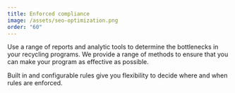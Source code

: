 ```yaml
---
title: Enforced compliance
image: /assets/seo-optimization.png
order: "60"
---
```

Use a range of reports and analytic tools to determine the bottlenecks in your recycling programs. We provide a range of methods to ensure that you can make your program as effective as possible.

Built in and configurable rules give you flexibility to decide where and when rules are enforced.

